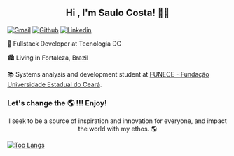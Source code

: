 <h2 align="center"> Hi  , I'm Saulo Costa! 👋💙 </h2>

[![Gmail](https://img.shields.io/badge/-Gmail-c14438?style=flat&logo=Gmail&logoColor=white)](mailto:saulomlcosta10@gmail.com)
[![Github](https://img.shields.io/badge/-Github-000?style=flat&logo=Github&logoColor=white)](https://github.com/saulomlcosta)
[![Linkedin](https://img.shields.io/badge/-LinkedIn-blue?style=flat&logo=Linkedin&logoColor=white)](https://www.linkedin.com/in/saulocosta10/)


:rocket: Fullstack Developer at Tecnologia DC

:cityscape: Living in Fortaleza, Brazil <br>

📚 Systems analysis and development student at [FUNECE - Fundação Universidade Estadual do Ceará](http://www.uece.br/).



### Let's change the 🌎 !!! Enjoy!


 <p align="center"> I seek to be a source of inspiration and innovation for everyone, and impact the world with my ethos. 🌎 </p>

[![Top Langs](https://github-readme-stats.vercel.app/api/top-langs/?username=saulomlcosta&layout=compact)](https://github.com/saulomlcosta/github-readme-stats)
 


 



